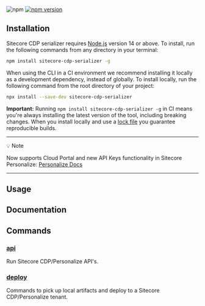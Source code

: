 ![npm](https://img.shields.io/npm/dm/sitecore-cdp-serializer)
[![npm version](https://badge.fury.io/js/sitecore-cdp-serializer.svg)](https://badge.fury.io/js/sitecore-cdp-serializer)

## Installation

Sitecore CDP serializer requires [Node.js](https://nodejs.org) version 14 or above. To install, run the following commands from any directory in your terminal:

```bash
npm install sitecore-cdp-serializer -g
```

When using the CLI in a CI environment we recommend installing it locally as a development dependency, instead of globally. To install locally, run the following command from the root directory of your project:

```bash
npx install --save-dev sitecore-cdp-serializer
```

**Important:** Running `npm install sitecore-cdp-serializer -g` in CI means you're always installing the latest version of the tool, including breaking changes. When you install locally and use a [lock file](https://docs.npmjs.com/cli/v7/commands/npm-ci) you guarantee reproducible builds.

---

💡 Note

Now supports Cloud Portal and new API Keys functionality in Sitecore Personalize: [Personalize Docs](https://doc.sitecore.com/personalize/en/developers/api/index-en.html#UUID-ac90ff74-4b6e-95e6-3e15-aeba2d72db73)

---

## Usage

## Documentation

## Commands

### [api](/docs/commands/api.md)

Run Sitecore CDP/Personalize API's.

### [deploy](/docs/commands/deploy.md)

Commands to pick up local artifacts and deploy to a Sitecore CDP/Personalize tenant.
